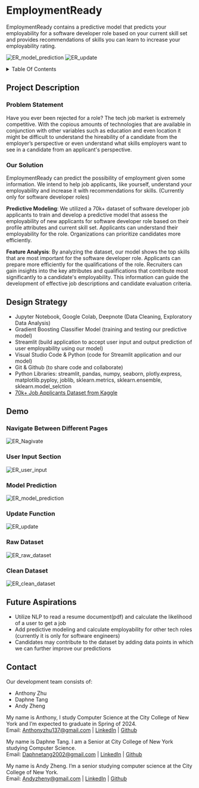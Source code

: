 # EmploymentReady
EmploymentReady contains a predictive model that predicts your employability for a software developer role based on your current skill set and provides recommendations of skills you can learn to increase your employability rating.

![ER_model_prediction](https://github.com/ADA-Sleep-Analysis/EmploymentReady/assets/93285387/08fd635f-5a91-4d4a-ae07-dc1e91f5339c)
![ER_update](https://github.com/ADA-Sleep-Analysis/EmploymentReady/assets/93285387/1733c71b-81ec-4f92-97a1-2c0e85523b6f)

<details><summary>Table Of Contents</summary>

  *  [Project Description](https://github.com/ADA-Sleep-Analysis/EmploymentReady/blob/main/README.md#project-description)
  *  [Design Strategy](https://github.com/ADA-Sleep-Analysis/EmploymentReady/blob/main/README.md#design-strategy)
  *  [Demo](https://github.com/ADA-Sleep-Analysis/EmploymentReady/blob/main/README.md#demo)
  *  [Future Aspirations](https://github.com/ADA-Sleep-Analysis/EmploymentReady/edit/main/README.md#future-aspirations)
  *  [Contact](https://github.com/ADA-Sleep-Analysis/EmploymentReady/edit/main/README.md#contact)

</details>


## Project Description
### Problem Statement
Have you ever been rejected for a role? The tech job market is extremely competitive. With the copious amounts of technologies that are available in conjunction with other variables such as education and even location it might be difficult to understand the hireability of a candidate from the employer’s perspective or even understand what skills employers want to see in a candidate from an applicant's perspective. 

### Our Solution
EmploymentReady can predict the possibility of employment given some information. We intend to help job applicants, like yourself, understand your employability and increase it with recommendations for skills. (Currently only for software developer roles) <br>

**Predictive Modeling**: We utilized a 70k+ dataset of software developer job applicants to train and develop a predictive model that assess the employability of new applicants for software developer role based on their profile attributes and current skill set. Applicants can understand their employability for the role. Organizations can prioritize candidates more efficiently. <br>

**Feature Analysis**: By analyzing the dataset, our model shows the top skills that are most important for the software developer role. Applicants can prepare more efficiently for the qualifications of the role. Recruiters can gain insights into the key attributes and qualifications that contribute most significantly to a candidate's employability. This information can guide the development of effective job descriptions and candidate evaluation criteria.


## Design Strategy
*  Jupyter Notebook, Google Colab, Deepnote (Data Cleaning, Exploratory Data Analysis)
*  Gradient Boosting Classifier Model (training and testing our predictive model)
*  Streamlit (build application to accept user input and output prediction of user employability using our model)
*  Visual Studio Code & Python (code for Streamlit application and our model)
*  Git & Github (to share code and collaborate)
*  Python Libraries: streamlit, pandas, numpy, seaborn, plotly.express, matplotlib.pyploy, joblib, sklearn.metrics, sklearn.ensemble, sklearn.model_selction
*  [70k+ Job Applicants Dataset from Kaggle](https://www.kaggle.com/datasets/ayushtankha/70k-job-applicants-data-human-resource/data)

## Demo
### Navigate Between Different Pages
![ER_Nagivate](https://github.com/ADA-Sleep-Analysis/EmploymentReady/assets/93285387/980a7848-e4d3-4a5b-b4b5-9157b418bcdb) <br>

### User Input Section
![ER_user_input](https://github.com/ADA-Sleep-Analysis/EmploymentReady/assets/93285387/e6f4bc83-fe4f-44a1-8e09-90bc64cdd75a) <br>

### Model Prediction
![ER_model_prediction](https://github.com/ADA-Sleep-Analysis/EmploymentReady/assets/93285387/08fd635f-5a91-4d4a-ae07-dc1e91f5339c) <br>

### Update Function
![ER_update](https://github.com/ADA-Sleep-Analysis/EmploymentReady/assets/93285387/696bffec-91cf-48ec-9819-1b112bd75ff1) <br>

### Raw Dataset
![ER_raw_dataset](https://github.com/ADA-Sleep-Analysis/EmploymentReady/assets/93285387/6a2d2df1-540e-4d2a-85ca-c1294585b464) <br>

### Clean Dataset
![ER_clean_dataset](https://github.com/ADA-Sleep-Analysis/EmploymentReady/assets/93285387/3ea595d0-783c-4b68-8204-12bf8179555f) <br>

## Future Aspirations
*  Utilize NLP to read a resume document(pdf) and calculate the likelihood of a user to get a job
*  Add predictive modeling and calculate employability for other tech roles (currently it is only for software engineers)
*  Candidates may contribute to the dataset by adding data points in which we can further improve our predictions 


## Contact
Our development team consists of:
*  Anthony Zhu
*  Daphne Tang
*  Andy Zheng

My name is Anthony, I study Computer Science at the City College of New York and I’m expected to graduate in Spring of 2024. <br>
Email: Anthonyzhu137@gmail.com | [LinkedIn](https://www.linkedin.com/in/anthony-zhu-cs/) | [Github](https://github.com/azhu000)

My name is Daphne Tang. I am a Senior at City College of New York studying Computer Science. <br>
Email: Daphnetang2002@gmail.com | [LinkedIn](https://www.linkedin.com/in/daphnetang-cs/) | [Github](https://github.com/DTang127)
 
My name is Andy Zheng. I’m a senior studying computer science at the City College of New York. <br>
Email: Andyzheny@gmail.com | [LinkedIn](https://www.linkedin.com/in/andyzheng7/) | [Github](https://github.com/Falselysium)

